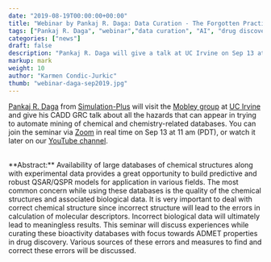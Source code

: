 ```yaml
---
date: "2019-08-19T00:00:00+00:00"
title: "Webinar by Pankaj R. Daga: Data Curation - The Forgotten Practice in The Era of AI (Sep 13, 2019)"
tags: ["Pankaj R. Daga", "webinar","data curation", "AI", "drug discovery", "ADMET", "descriptors"]
categories: ["news"]
draft: false
description: "Pankaj R. Daga will give a talk at UC Irvine on Sep 13 at 11 am (PT) about importance of data curation in the age of AI"
markup: mark
weight: 10
author: "Karmen Condic-Jurkic"
thumb: "webinar-daga-sep2019.jpg"
---
```


[Pankaj R. Daga](https://scholar.google.com/citations?user=pJjqji8AAAAJ&hl=en) from [Simulation-Plus](https://www.simulations-plus.com/) will visit the [Mobley group](https://mobleylab.org/) at [UC Irvine](https://uci.edu/) and give his CADD GRC talk about all the hazards that can appear in trying to automate mining of chemical and chemistry-related databases. You can join the seminar via [Zoom](https://ucihealth.zoom.us/j/972474979) in real time on Sep 13 at 11 am (PDT), or watch it later on our [YouTube channel](https://www.youtube.com/channel/UCh0aJSUm_sYr7nuTzhW806g).

<br>
**Abstract:** Availability of large databases of chemical structures along with experimental data provides a great opportunity to build predictive and robust QSAR/QSPR models for application in various fields. The most common concern while using these databases is the quality of the chemical structures and associated biological data. It is very important to deal with correct chemical structure since incorrect structure will lead to the errors in calculation of molecular descriptors.  Incorrect biological data will ultimately lead to meaningless results. This seminar will discuss experiences while curating these bioactivity databases with focus towards ADMET properties in drug discovery. Various sources of these errors and measures to find and correct these errors will be discussed.  
